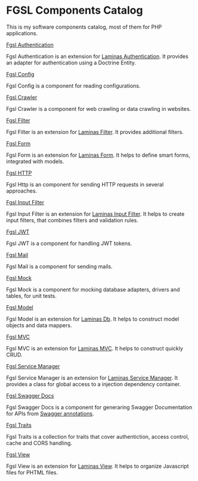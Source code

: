 # FGSL Components Catalog

This is my software components catalog, most of them for PHP applications.

[Fgsl Authentication](https://github.com/fgsl/authentication)

Fgsl Authentication is an extension for [Laminas Authentication](https://github.com/laminas/laminas-authentication). It provides an adapter for authentication using a Doctrine Entity.

[Fgsl Config](https://github.com/fgsl/config)

Fgsl Config is a component for reading configurations.

[Fgsl Crawler](https://github.com/fgsl/crawler)

Fgsl Crawler is a component for web crawling or data crawling in websites.

[Fgsl Filter](https://github.com/fgsl/filter)

Fgsl Filter is an extension for [Laminas Filter](https://github.com/laminas/laminas-filter). It provides additional filters.

[Fgsl Form](https://github.com/fgsl/form)

Fgsl Form is an extension for [Laminas Form](https://github.com/laminas/laminas-form). It helps to define smart forms, integrated with models.

[Fgsl HTTP](https://github.com/fgsl/http)

Fgsl Http is an component for sending HTTP requests in several approaches.

[Fgsl Input Filter](https://github.com/fgsl/input-filter)

Fgsl Input Filter is an extension for [Laminas Input Filter](https://github.com/laminas/laminas-inputfilter). It helps to create input filters, that combines filters and validation rules.

[Fgsl JWT](https://github.com/fgsl/jwt)

Fgsl JWT is a component for handling JWT tokens.

[Fgsl Mail](https://github.com/fgsl/mail)

Fgsl Mail is a component for sending mails.

[Fgsl Mock](https://github.com/fgsl/mock)

Fgsl Mock is a component for mocking database adapters, drivers and tables, for unit tests.

[Fgsl Model](https://github.com/fgsl/model)

Fgsl Model is an extension for [Laminas Db](https://github.com/laminas/laminas-db). It helps to construct model objects and data mappers.

[Fgsl MVC](https://github.com/fgsl/mvc)

Fgsl MVC is an extension for [Laminas MVC](https://github.com/laminas/laminas-mvc). It helps to construct quickly CRUD.

[Fgsl Service Manager](https://github.com/fgsl/service-manager)

Fgsl Service Manager is an extension for [Laminas Service Manager](https://github.com/laminas/laminas-service-manager). It provides a class for global access to a injection dependency container.

[Fgsl Swagger Docs](https://github.com/fgsl/swagger-docs)

Fgsl Swagger Docs is a component for generaring Swagger Documentation for APIs from [Swagger annotations](https://github.com/zircote/swagger-php/blob/master/docs/Getting-started.md).

[Fgsl Traits](https://github.com/fgsl/traits)

Fgsl Traits is a collection for traits that cover authentiction, access control, cache and CORS handling.

[Fgsl View](https://github.com/fgsl/view)

Fgsl View is an extension for [Laminas View](https://github.com/laminas/laminas-mvc). It helps to organize Javascript files for PHTML files.



